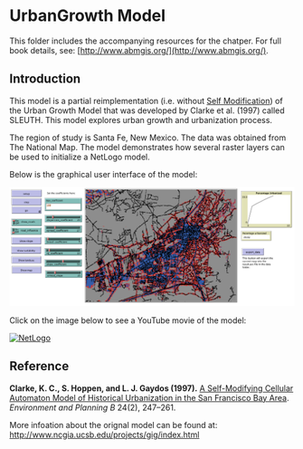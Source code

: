 # UrbanGrowth Model

This folder includes the accompanying resources for the chatper. For full book details, see: [http://www.abmgis.org/](http://www.abmgis.org/).

## Introduction

This model is a partial reimplementation (i.e. without [Self Modification](http://www.ncgia.ucsb.edu/projects/gig/About/gwSelfMod.htm)) of the Urban Growth Model that was developed by Clarke et al. (1997) called SLEUTH. This model explores urban growth and urbanization process.

The region of study is Santa Fe, New Mexico. The data was obtained from The National Map. The model demonstrates how several raster layers can be used to initialize a NetLogo model. 

Below is the graphical user interface of the model: 

<img src="../Images/UrbanGrowthGUI.png" alt="GUI of Urban Growth Example" />

Click on the image below to see a YouTube movie of the model:

[![NetLogo](http://img.youtube.com/vi/N7aDSGhvAD8/0.jpg)](http://www.youtube.com/watch?v=N7aDSGhvAD8 "Urban growth")

## Reference

**Clarke, K. C., S. Hoppen, and L. J. Gaydos (1997).** [A Self-Modifying Cellular Automaton Model of Historical Urbanization in the San Francisco Bay Area](http://journals.sagepub.com/doi/10.1068/b240247). *Environment and Planning B* 24(2), 247–261.

 More infoation about the orignal model can be found at: <http://www.ncgia.ucsb.edu/projects/gig/index.html>